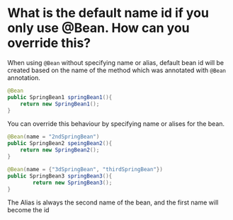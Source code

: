 # What is the default name id if you only use @Bean. How can you override this?
When using ```@Bean``` without specifying name or alias, default bean id will be created based on the name of the method
which was annotated with ```@Bean``` annotation.

```java
@Bean
public SpringBean1 springBean1(){
    return new SpringBean1();
}
```

You can override this behaviour by specifying name or alises for the bean.
```java
@Bean(name = "2ndSpringBean")
public SpringBean2 speingBean2(){
    return new SpringBean2();    
}

@Bean(name = {"3dSpringBean", "thirdSpringBean"})
public SpringBean3 springBean3(){
        return new SpringBean3();
}
```

The Alias is always the second name of the bean, and the first name will become the id